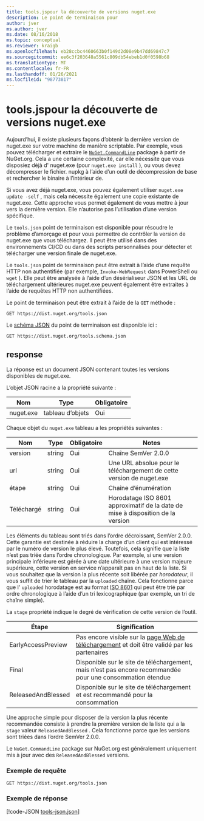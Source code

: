 ```yaml
---
title: tools.jspour la découverte de versions nuget.exe
description: Le point de terminaison pour
author: jver
ms.author: jver
ms.date: 08/16/2018
ms.topic: conceptual
ms.reviewer: kraigb
ms.openlocfilehash: eb28ccbc4460663b0f149d2d08e9b47dd69847c7
ms.sourcegitcommit: ee6c3f203648a5561c809db54ebeb1d0f0598b68
ms.translationtype: MT
ms.contentlocale: fr-FR
ms.lasthandoff: 01/26/2021
ms.locfileid: "98773817"
---
```

# <a name="toolsjson-for-discovering-nugetexe-versions"></a>tools.jspour la découverte de versions nuget.exe

Aujourd’hui, il existe plusieurs façons d’obtenir la dernière version de nuget.exe sur votre machine de manière scriptable. Par exemple, vous pouvez télécharger et extraire le [`NuGet.CommandLine`](https://www.nuget.org/packages/NuGet.CommandLine/) package à partir de NuGet.org. Cela a une certaine complexité, car elle nécessite que vous disposiez déjà d' nuget.exe (pour `nuget.exe install` ), ou vous devez décompresser le fichier. nupkg à l’aide d’un outil de décompression de base et rechercher le binaire à l’intérieur de.

Si vous avez déjà nuget.exe, vous pouvez également utiliser `nuget.exe update -self` , mais cela nécessite également une copie existante de nuget.exe. Cette approche vous permet également de vous mettre à jour vers la dernière version. Elle n’autorise pas l’utilisation d’une version spécifique.

Le `tools.json` point de terminaison est disponible pour résoudre le problème d’amorçage et pour vous permettre de contrôler la version de nuget.exe que vous téléchargez. Il peut être utilisé dans des environnements CI/CD ou dans des scripts personnalisés pour détecter et télécharger une version finale de nuget.exe.

Le `tools.json` point de terminaison peut être extrait à l’aide d’une requête HTTP non authentifiée (par exemple, `Invoke-WebRequest` dans PowerShell ou `wget` ). Elle peut être analysée à l’aide d’un désérialiseur JSON et les URL de téléchargement ultérieures nuget.exe peuvent également être extraites à l’aide de requêtes HTTP non authentifiées.

Le point de terminaison peut être extrait à l’aide de la `GET` méthode :

```
GET https://dist.nuget.org/tools.json
```

Le [schéma JSON](https://json-schema.org/) du point de terminaison est disponible ici :

```
GET https://dist.nuget.org/tools.schema.json
```

## <a name="response"></a>response

La réponse est un document JSON contenant toutes les versions disponibles de nuget.exe.

L’objet JSON racine a la propriété suivante :

Nom      | Type             | Obligatoire
--------- | ---------------- | --------
nuget.exe | tableau d’objets | Oui

Chaque objet du `nuget.exe` tableau a les propriétés suivantes :

Nom     | Type   | Obligatoire | Notes
-------- | ------ | -------- | -----
version  | string | Oui      | Chaîne SemVer 2.0.0
url      | string | Oui      | Une URL absolue pour le téléchargement de cette version de nuget.exe
étape    | string | Oui      | Chaîne d’énumération
Téléchargé | string | Oui      | Horodatage ISO 8601 approximatif de la date de mise à disposition de la version

Les éléments du tableau sont triés dans l’ordre décroissant, SemVer 2.0.0. Cette garantie est destinée à réduire la charge d’un client qui est intéressé par le numéro de version le plus élevé. Toutefois, cela signifie que la liste n’est pas triée dans l’ordre chronologique. Par exemple, si une version principale inférieure est gérée à une date ultérieure à une version majeure supérieure, cette version en service n’apparaît pas en haut de la liste. Si vous souhaitez que la version la plus récente soit libérée par *horodateur*, il vous suffit de trier le tableau par la `uploaded` chaîne. Cela fonctionne parce que l' `uploaded` horodatage est au format [ISO 8601](https://www.iso.org/iso-8601-date-and-time-format.html) qui peut être trié par ordre chronologique à l’aide d’un tri lexicographique (par exemple, un tri de chaîne simple).

La `stage` propriété indique le degré de vérification de cette version de l’outil. 

Étape              | Signification
------------------ | ------
EarlyAccessPreview | Pas encore visible sur la [page Web de téléchargement](https://www.nuget.org/downloads) et doit être validé par les partenaires
Final           | Disponible sur le site de téléchargement, mais n’est pas encore recommandée pour une consommation étendue
ReleasedAndBlessed | Disponible sur le site de téléchargement et est recommandé pour la consommation

Une approche simple pour disposer de la version la plus récente recommandée consiste à prendre la première version de la liste qui a la `stage` valeur `ReleasedAndBlessed` . Cela fonctionne parce que les versions sont triées dans l’ordre SemVer 2.0.0.

Le `NuGet.CommandLine` package sur NuGet.org est généralement uniquement mis à jour avec des `ReleasedAndBlessed` versions.

### <a name="sample-request"></a>Exemple de requête

```
GET https://dist.nuget.org/tools.json
```

### <a name="sample-response"></a>Exemple de réponse

[!code-JSON [tools-json.json](./_data/tools-json.json)]
